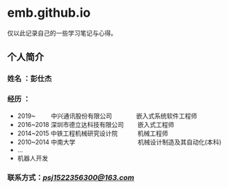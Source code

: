# emb.github.io

仅以此记录自己的一些学习笔记与心得。

## 个人简介

### 姓名 ：彭仕杰
### 经历 ：
* 2019~ 　　 中兴通讯股份有限公司　　　　嵌入式系统软件工程师
* 2016~2018 深圳市德立达科技有限公司　　 嵌入式工程师
* 2014~2015 中铁工程机械研究设计院 　　　机械工程师
* 2010~2014 中南大学 　　　　　　　　　　机械设计制造及其自动化(本科)
* ...
* 机器人开发

### 联系方式：*psj1522356300@163.com*